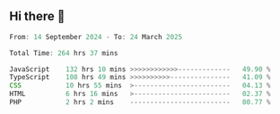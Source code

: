 ## Hi there 👋
<!--START_SECTION:Muni-->

```Javascript
From: 14 September 2024 - To: 24 March 2025

Total Time: 264 hrs 37 mins

JavaScript    132 hrs 10 mins >>>>>>>>>>>>-------------   49.90 %
TypeScript    108 hrs 49 mins >>>>>>>>>>---------------   41.09 %
CSS           10 hrs 55 mins  >------------------------   04.13 %
HTML          6 hrs 16 mins   >------------------------   02.37 %
PHP           2 hrs 2 mins    -------------------------   00.77 %
```

<!--END_SECTION:Muni-->
